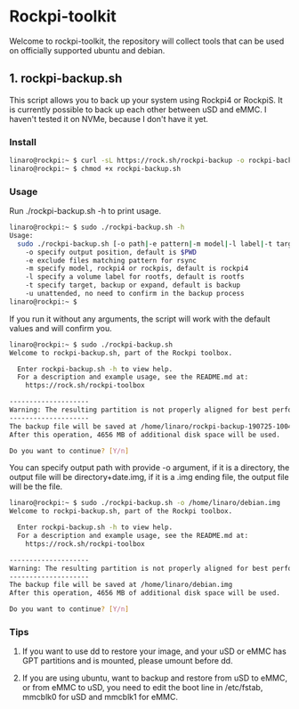 # Rockpi-toolkit

Welcome to rockpi-toolkit, the repository will collect tools that can be used on officially supported ubuntu and debian.

## 1. rockpi-backup.sh

This script allows you to back up your system using Rockpi4 or RockpiS. It is currently possible to back up each other between uSD and eMMC. I haven't tested it on NVMe, because I don't have it yet.

### Install

``` bash
linaro@rockpi:~ $ curl -sL https://rock.sh/rockpi-backup -o rockpi-backup.sh
linaro@rockpi:~ $ chmod +x rockpi-backup.sh
```

### Usage

Run ./rockpi-backup.sh -h to print usage.

```bash
linaro@rockpi:~ $ sudo ./rockpi-backup.sh -h
Usage:
  sudo ./rockpi-backup.sh [-o path|-e pattern|-m model|-l label|-t target|-u]
    -o specify output position, default is $PWD
    -e exclude files matching pattern for rsync
    -m specify model, rockpi4 or rockpis, default is rockpi4
    -l specify a volume label for rootfs, default is rootfs
    -t specify target, backup or expand, default is backup
    -u unattended, no need to confirm in the backup process
linaro@rockpi:~ $
```

If you run it without any arguments, the script will work with the default values and will confirm you.

```bash
linaro@rockpi:~ $ sudo ./rockpi-backup.sh
Welcome to rockpi-backup.sh, part of the Rockpi toolbox.

  Enter rockpi-backup.sh -h to view help.
  For a description and example usage, see the README.md at:
    https://rock.sh/rockpi-toolbox

--------------------
Warning: The resulting partition is not properly aligned for best performance.
--------------------
The backup file will be saved at /home/linaro/rockpi-backup-190725-1004.img
After this operation, 4656 MB of additional disk space will be used.

Do you want to continue? [Y/n]
```

You can specify output path with provide -o argument, if it is a directory, the output file will be directory+date.img, if it is a .img ending file, the output file will be the file.

```bash
linaro@rockpi:~ $ sudo ./rockpi-backup.sh -o /home/linaro/debian.img
Welcome to rockpi-backup.sh, part of the Rockpi toolbox.

  Enter rockpi-backup.sh -h to view help.
  For a description and example usage, see the README.md at:
    https://rock.sh/rockpi-toolbox

--------------------
Warning: The resulting partition is not properly aligned for best performance.
--------------------
The backup file will be saved at /home/linaro/debian.img
After this operation, 4656 MB of additional disk space will be used.

Do you want to continue? [Y/n]
```

### Tips

1. If you want to use dd to restore your image, and your uSD or eMMC has GPT partitions and is mounted, please umount before dd.

2. If you are using ubuntu, want to backup and restore from uSD to eMMC, or from eMMC to uSD, you need to edit the boot line in /etc/fstab, mmcblk0 for uSD and mmcblk1 for eMMC.
